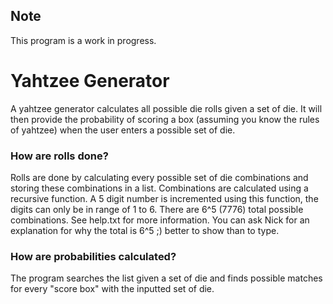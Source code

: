 ## Note
This program is a work in progress.

# Yahtzee Generator
A yahtzee generator calculates all possible die rolls given a set of die.
It will then provide the probability of scoring a box (assuming you know the rules of yahtzee) when the user enters a possible set of die.

### How are rolls done?
Rolls are done by calculating every possible set of die combinations and storing these combinations in a list.
Combinations are calculated using a recursive function.  A 5 digit number is incremented using this function, the digits can only be in range of 1 to 6.
There are 6^5 (7776) total possible combinations.  See help.txt for more information.  You can ask Nick for an explanation for why the total is 6^5 ;) better to show than to type.

### How are probabilities calculated?
The program searches the list given a set of die and finds possible matches for every "score box" with the inputted set of die.
